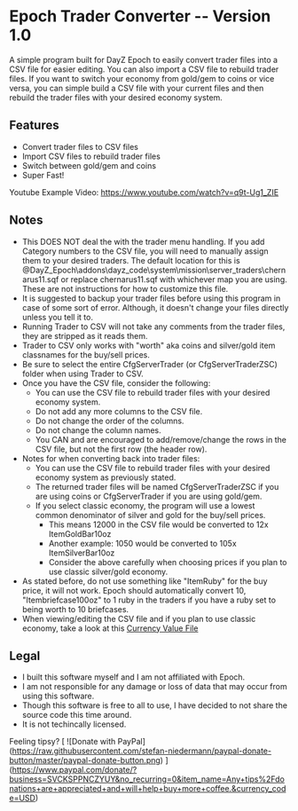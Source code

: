 # Epoch Trader Converter -- Version 1.0
A simple program built for DayZ Epoch to easily convert trader files into a CSV file for easier editing. You can also import a CSV file to rebuild trader files. If you want to switch your economy from gold/gem to coins or vice versa, you can simple build a CSV file with your current files and then rebuild the trader files with your desired economy system.

## Features
* Convert trader files to CSV files
* Import CSV files to rebuild trader files
* Switch between gold/gem and coins
* Super Fast!

Youtube Example Video:
https://www.youtube.com/watch?v=q9t-Ug1_ZIE

## Notes
* This DOES NOT deal the with the trader menu handling. If you add Category numbers to the CSV file, you will need to manually assign them to your desired traders. The default location for this is @DayZ_Epoch\addons\dayz_code\system\mission\server_traders\chernarus11.sqf or replace chernarus11.sqf with whichever map you are using. These are not instructions for how to customize this file.
* It is suggested to backup your trader files before using this program in case of some sort of error. Although, it doesn't change your files directly unless you tell it to.
* Running Trader to CSV will not take any comments from the trader files, they are stripped as it reads them.
* Trader to CSV only works with "worth" aka coins and silver/gold item classnames for the buy/sell prices.
* Be sure to select the entire CfgServerTrader (or CfgServerTraderZSC) folder when using Trader to CSV.
* Once you have the CSV file, consider the following:
    * You can use the CSV file to rebuild trader files with your desired economy system.
    * Do not add any more columns to the CSV file.
    * Do not change the order of the columns.
    * Do not change the column names.
    * You CAN and are encouraged to add/remove/change the rows in the CSV file, but not the first row (the header row).
* Notes for when converting back into trader files:
    * You can use the CSV file to rebuild trader files with your desired economy system as previously stated.
    * The returned trader files will be named CfgServerTraderZSC if you are using coins or CfgServerTrader if you are using gold/gem.
    * If you select classic economy, the program will use a lowest common denominator of silver and gold for the buy/sell prices.
        * This means 12000 in the CSV file would be converted to 12x ItemGoldBar10oz
        * Another example: 1050 would be converted to 105x ItemSilverBar10oz
        * Consider the above carefully when choosing prices if you plan to use classic silver/gold economy.
* As stated before, do not use something like "ItemRuby" for the buy price, it will not work. Epoch should automatically convert 10, "Itembriefcase100oz" to 1 ruby in the traders if you have a ruby set to being worth to 10 briefcases.
* When viewing/editing the CSV file and if you plan to use classic economy, take a look at this [Currency Value File](https://github.com/ZzBombardierzZ/Epoch-Trader-Converter/blob/main/DayZ_Epoch_Silver_and_Gold_Values.txt)

## Legal
* I built this software myself and I am not affiliated with Epoch.
* I am not responsible for any damage or loss of data that may occur from using this software.
* Though this software is free to all to use, I have decided to not share the source code this time around.
* It is not techincally licensed.

Feeling tipsy?
[
  ![Donate with PayPal]
  (https://raw.githubusercontent.com/stefan-niedermann/paypal-donate-button/master/paypal-donate-button.png)
]
(https://www.paypal.com/donate/?business=SVCKSPPNCZYUY&no_recurring=0&item_name=Any+tips%2Fdonations+are+appreciated+and+will+help+buy+more+coffee.&currency_code=USD)
